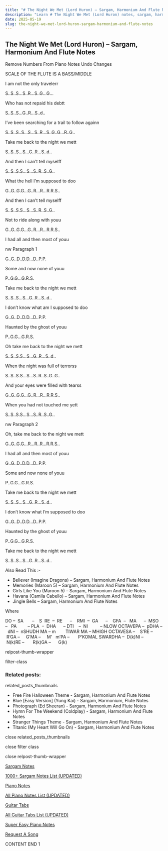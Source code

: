 ```yaml
---
title: "# The Night We Met (Lord Huron) – Sargam, Harmonium And Flute Notes"
description: "Learn # The Night We Met (Lord Huron) notes, sargam, harmonium notations and flute notes. Easy step-by-step tutorial for beginners."
date: 2025-05-19
slug: the-night-we-met-lord-huron-sargam-harmonium-and-flute-notes
---
```


## The Night We Met (Lord Huron) – Sargam, Harmonium And Flute Notes

Remove Numbers From Piano Notes
Undo Changes

SCALE OF THE FLUTE IS A BASS/MIDDLE

I am not the only travelerr

S..S..S…S..R…S..G…G…

Who has not repaid his debtt

S..S..S…G..R…S..d..

I’ve been searching for a trail to follow againn

S..S..S..S…S…S..R…S..G..G…R..G..

Take me back to the night we mett

S..S..S…S…G..R…S..d..

And then I can’t tell myselff

S..S..S.S…S…S..R..S..G..

What the hell I’m supposed to doo

G..G..G.G…G..R…R…R.R.S..

And then I can’t tell myselff

S..S..S.S…S…S..R..S..G..

Not to ride along with youu

G..G..G.G…G..R…R…R.R.S..

I had all and then most of youu

nw Paragraph 1

G..G..D..D.D…D..P.P.

Some and now none of youu

P..G.G…G.R.S.

Take me back to the night we mett

S..S..S…S…G..R…S..d..

I don’t know what am I supposed to doo

G..G..D..D.D…D..P.P.

Haunted by the ghost of youu

P..G.G…G.R.S.

Oh take me back to the night we mett

S..S..S.S…S…G..R…S..d..

When the night was full of terrorss

S..S..S.S…S…S..R..S..G..G..

And your eyes were filled with tearss

G..G..G.G…G..R…R…R.R.S..

When you had not touched me yett

S..S..S.S…S…S..R..S..G..

nw Paragraph 2

Oh, take me back to the night we mett

G..G..G.G…R…R..R…R.R.S..

I had all and then most of youu

G..G..D..D.D…D..P.P.

Some and now none of youu

P..G.G…G.R.S.

Take me back to the night we mett

S..S..S…S…G..R…S..d..

I don’t know what I’m supposed to doo

G..G..D..D.D…D..P.P.

Haunted by the ghost of youu

P..G.G…G.R.S.

Take me back to the night we mett

S..S..S…S…G..R…S..d..

Also Read This :-

* Believer (Imagine Dragons) – Sargam, Harmonium And Flute Notes
* Memories (Maroon 5) – Sargam, Harmonium And Flute Notes
* Girls Like You (Maroon 5) – Sargam, Harmonium And Flute Notes
* Havana (Camila Cabello) – Sargam, Harmonium And Flute Notes
* Jingle Bells – Sargam, Harmonium And Flute Notes

Where

DO –  SA       –    S  RE  –  RE      –    RMI  –  GA      –    GFA  –   MA      –  MSO  –   PA         – PLA  –  DHA      – DTI    –  NI          – NLOW OCTAVEPA –  pDHA –  dNI –  nSHUDH MA – m        TIWAR MA – MHIGH OCTAVESA –    S’RE –     R’GA –     G’MA –     M’   m’PA –       P’KOMAL SWARDHA –  D(k)NI –       N(k)RE –       R(k)GA –      G(k)

relpost-thumb-wrapper

filter-class

### Related posts:

related_posts_thumbnails

* Free Fire Halloween Theme - Sargam, Harmonium And Flute Notes
* Blue [Easy Version] (Yung Kai) - Sargam, Harmonium, Flute Notes
* Photograph (Ed Sheeran) - Sargam, Harmonium And Flute Notes
* Hymn For The Weekend (Coldplay) - Sargam, Harmonium And Flute Notes
* Stranger Things Theme - Sargam, Harmonium And Flute Notes
* Titanic (My Heart Will Go On) - Sargam, Harmonium And Flute Notes

close related_posts_thumbnails

close filter class

close relpost-thumb-wrapper

[Sargam Notes](https://www.notationsworld.com/sargam-notes.html)

[1000+ Sargam Notes List (UPDATED)](https://www.notationsworld.com/all-songs-list-sargam-notes.html)

[Piano Notes](https://www.notationsworld.com/piano-notes.html)

[All Piano Notes List (UPDATED)](https://www.notationsworld.com/all-songs-list-piano-notes.html)

[Guitar Tabs](https://www.notationsworld.com/guitar-tabs.html)

[All Guitar Tabs List (UPDATED)](https://www.notationsworld.com/all-songs-list-guitar-tabs.html)

[Super Easy Piano Notes](https://studywall.in/)

[Request A Song](https://www.notationsworld.com/request-a-song.html)

CONTENT END 1

